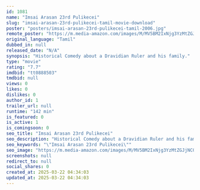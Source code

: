 ```yaml
---
id: 1081
name: "Imsai Arasan 23rd Pulikecei"
slug: "imsai-arasan-23rd-pulikecei-tamil-movie-download"
poster: "posters/imsai-arasan-23rd-pulikecei-tamil-2006.jpg"
remote_poster: "https://m.media-amazon.com/images/M/MV5BM2IxNjg3YzMtZGJjNC00NmNhLThkOWEtY2RiNzEyOTNiZmYwXkEyXkFqcGdeQXVyODEzOTQwNTY@._V1_SX300.jpg"
original_language: "Tamil"
dubbed_in: null
released_date: "N/A"
synopsis: "Historical Comedy about a Dravidian Ruler and his family."
type: "movie"
rating: "7.7"
imdbid: "tt0888503"
tmdbid: null
views: 0
likes: 0
dislikes: 0
author_id: 1
trailer_url: null
runtime: "142 min"
is_featured: 0
is_active: 1
is_comingsoon: 0
seo_title: "Imsai Arasan 23rd Pulikecei"
seo_description: "Historical Comedy about a Dravidian Ruler and his family."
seo_keywords: "\"Imsai Arasan 23rd Pulikecei\""
seo_image: "https://m.media-amazon.com/images/M/MV5BM2IxNjg3YzMtZGJjNC00NmNhLThkOWEtY2RiNzEyOTNiZmYwXkEyXkFqcGdeQXVyODEzOTQwNTY@._V1_SX300.jpg"
screenshots: null
redirect_to: null
social_shares: 0
created_at: 2025-03-22 04:34:03
updated_at: 2025-03-22 04:34:03
---
```


